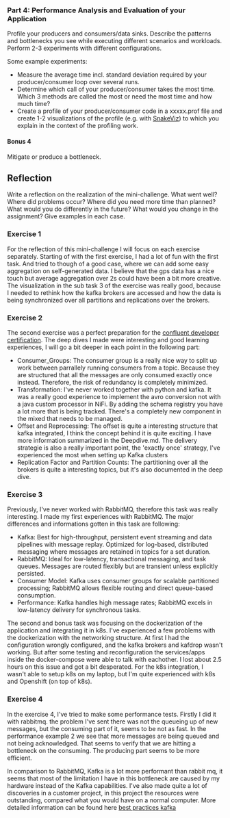 ### Part 4: Performance Analysis and Evaluation of your Application

Profile your producers and consumers/data sinks. Describe the patterns and bottlenecks you see while executing different scenarios and workloads. Perform 2-3 experiments with different configurations.

  Some example experiments:
  
  * Measure the average time incl. standard deviation required by your producer/consumer loop over several runs.
  * Determine which call of your producer/consumer takes the most time. Which 3 methods are called the most or need the most time and how much time?
  * Create a profile of your producer/consumer code in a xxxxx.prof file and create 1-2 visualizations of the profile (e.g. with [SnakeViz](https://jiffyclub.github.io/snakeviz/)) to which you explain in the context of the profiling work.

#### Bonus 4
Mitigate or produce a bottleneck.


## Reflection

Write a reflection on the realization of the mini-challenge. What went well? Where did problems occur? Where did you need more time than planned? 
What would you do differently in the future? What would you change in the assignment? Give examples in each case.


### Exercise 1

For the reflection of this mini-challenge I will focus on each exercise separately. Starting of with the first exercise, I had a lot of fun with the first task. And tried to though of a good case, where we can add some easy aggregation on self-generated data. I believe that the gps data has a nice touch but average aggregation over 2s could have been a bit more creative. The visualization in the sub task 3 of the exercise was really good, because I needed to rethink how the kafka brokers are accessed and how the data is being synchronized over all partitions and replications over the brokers. 

### Exercise 2

The second exercise was a perfect preparation for the [confluent developer certification](https://training.confluent.io/examdetail/confluent-dev). The deep dives I made were interesting and good learning experiences, I will go a bit deeper in each point in the following part:

- Consumer_Groups: The consumer group is a really nice way to split up work between parrallely running consumers from a topic. Because they are structured that all the messages are only consumed exactly once instead. Therefore, the risk of redundancy is completely minimized. 
- Transformation: I've never worked together with python and kafka. It was a really good experience to implement the avro conversion not with a java custom processor in NiFi. By adding the schema registry you have a lot more that is being tracked. There's a completely new component in the mixed that needs to be managed.
- Offset and Reprocessing: The offset is quite a interesting structure that kafka integrated, I think the concept behind it is quite exciting. I have more information summarized in the Deepdive.md. The delivery strategie is also a really important point, the 'exactly once' strategy, I've experienced the most when setting up Kafka clusters
- Replication Factor and Partition Counts: The partitioning over all the brokers is quite a interesting topics, but it's also documented in the deep dive.

### Exercise 3

Previously, I've never worked with RabbitMQ, therefore this task was really interesting. I made my first experiences with RabbitMQ. The major differences and informations gotten in this task are following:

- Kafka: Best for high-throughput, persistent event streaming and data pipelines with message replay. Optimized for log-based, distributed messaging where messages are retained in topics for a set duration.
- RabbitMQ: Ideal for low-latency, transactional messaging, and task queues. Messages are routed flexibly but are transient unless explicitly persisted.
- Consumer Model: Kafka uses consumer groups for scalable partitioned processing; RabbitMQ allows flexible routing and direct queue-based consumption.
- Performance: Kafka handles high message rates; RabbitMQ excels in low-latency delivery for synchronous tasks.

The second and bonus task was focusing on the dockerization of the application and integrating it in k8s. I've experienced a few problems with the dockerization with the networking structure. At first I had the configuration wrongly configured, and the kafka brokers and kafdrop wasn't working. But after some testing and reconfiguration the services/apps inside the docker-compose were able to talk with eachother. I lost about 2.5 hours on this issue and got a bit desperated. For the k8s integration, I wasn't able to setup k8s on my laptop, but I'm quite experienced with k8s and Openshift (on top of k8s). 

### Exercise 4

In the exercise 4, I've tried to make some performance tests. Firstly I did it with rabbitmq. the problem I've sent there was not the queueing up of new messages, but the consuming part of it, seems to be not as fast. In the performance example 2 we see that more messages are being queued and not being acknowledged. That seems to verify that we are hitting a bottleneck on the consuming. The producing part seems to be more efficient.

In comparison to RabbitMQ, Kafka is a lot more performant than rabbit mq, it seems that most of the limitation I have in this bottleneck are caused by my hardware instead of the Kafka capabilities. I've also made quite a lot of discoveries in a customer project, in this project the resources were outstanding, compared what you would have on a normal computer. More detailed information can be found here [best practices kafka](https://aws.amazon.com/de/blogs/big-data/best-practices-for-right-sizing-your-apache-kafka-clusters-to-optimize-performance-and-cost/)